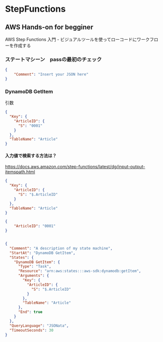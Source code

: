 # StepFunctions

## AWS Hands-on for begginer
AWS Step Functions 入門 - ビジュアルツールを使ってローコードにワークフローを作成する


### ステートマシーン　passの最初のチェック
```json
{
	"Comment": "Insert your JSON here"
}
```

### DynamoDB GetItem
引数


```json
{
  "Key": {
    "ArticleID": {
      "S": "0001"
    }
  },
  "TableName": "Article"
}

```

#### 入力値で検索する方法は？

https://docs.aws.amazon.com/step-functions/latest/dg/input-output-itemspath.html

```json
{
  "Key": {
    "ArticleID": {
      "S": "$.ArticleID"
    }
  },
  "TableName": "Article"
}

```

```json
{
	"ArticleID": "0001"
}
```


```json

{
  "Comment": "A description of my state machine",
  "StartAt": "DynamoDB GetItem",
  "States": {
    "DynamoDB GetItem": {
      "Type": "Task",
      "Resource": "arn:aws:states:::aws-sdk:dynamodb:getItem",
      "Arguments": {
        "Key": {
          "ArticleID": {
            "S": "$.ArticleID"
          }
        },
        "TableName": "Article"
      },
      "End": true
    }
  },
  "QueryLanguage": "JSONata",
  "TimeoutSeconds": 30
}

```
